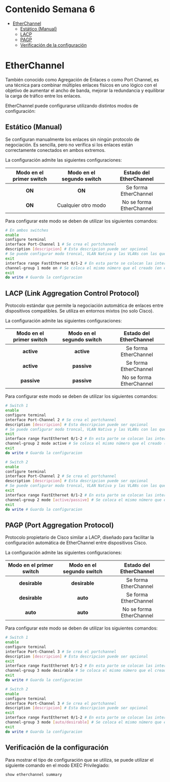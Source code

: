 # Contenido Semana 6

- [EtherChannel](#etherchannel)
  - [Estático (Manual)](#estático-manual)
  - [LACP](#lacp-link-aggregation-control-protocol)
  - [PAGP](#pagp-port-aggregation-protocol)
  - [Verificación de la configuración](#verificación-de-la-configuración)

# EtherChannel

También conocido como Agregación de Enlaces o como Port Channel, es una técnica para combinar múltiples enlaces físicos en uno lógico con el objetivo de aumentar el ancho de banda, mejorar la redundancia y equilibrar la carga de tráfico entre los enlaces.

EtherChannel puede configurarse utilizando distintos modos de configuración:

## Estático (Manual)

Se configuran manualmente los enlaces sin ningún protocolo de negociación. Es sencilla, pero no verifica si los enlaces están correctamente conectados en ambos extremos.

La configuración admite las siguientes configuraciones:


| Modo en el primer switch | Modo en el segundo switch | Estado del EtherChannel  |
|:------------------------:|:-------------------------:|:------------------------:|
| **ON**                   | **ON**                    | Se forma EtherChannel    |
| **ON**                   | Cualquier otro modo       | No se forma EtherChannel |


Para configurar este modo se deben de utilizar los siguientes comandos:

```bash
# En ambos switches
enable
configure terminal
interface Port-Channel 1 # Se crea el portchannel
description [descripcion] # Esta descripcion puede ser opcional
# Se puede configurar modo troncal, VLAN Nativa y las VLANs con las que trabajará la interfaz lógica
exit
interface range FastEthernet 0/1-2 # En esta parte se colocan las interfaces que se desean agrupar
channel-group 1 mode on # Se coloca el mismo número que el creado (en este ejemplo 1)
exit
do write # Guarda la configuracion
```

## LACP (Link Aggregation Control Protocol)

Protocolo estándar que permite la negociación automática de enlaces entre dispositivos compatibles. Se utiliza en entornos mixtos (no solo Cisco).

La configuración admite las siguientes configuraciones:


| Modo en el primer switch | Modo en el segundo switch | Estado del EtherChannel  |
|:------------------------:|:-------------------------:|:------------------------:|
| **active**               | **active**                | Se forma EtherChannel    |
| **active**               | **passive**               | Se forma EtherChannel    |
| **passive**              | **passive**               | No se forma EtherChannel |

Para configurar este modo se deben de utilizar los siguientes comandos:

```bash
# Switch 1
enable
configure terminal
interface Port-Channel 2 # Se crea el portchannel
description [descripcion] # Esta descripcion puede ser opcional
# Se puede configurar modo troncal, VLAN Nativa y las VLANs con las que trabajará la interfaz lógica
exit
interface range FastEthernet 0/1-2 # En esta parte se colocan las interfaces que se desean agrupar
channel-group 2 mode active # Se coloca el mismo número que el creado (en este ejemplo 2)
exit
do write # Guarda la configuracion

# Switch 2
enable
configure terminal
interface Port-Channel 2 # Se crea el portchannel
description [descripcion] # Esta descripcion puede ser opcional
# Se puede configurar modo troncal, VLAN Nativa y las VLANs con las que trabajará la interfaz lógica
exit
interface range FastEthernet 0/1-2 # En esta parte se colocan las interfaces que se desean agrupar
channel-group 2 mode [active/passive] # Se coloca el mismo número que el creado (en este ejemplo 2)
exit
do write # Guarda la configuracion
```

## PAGP (Port Aggregation Protocol)

Protocolo propietario de Cisco similar a LACP, diseñado para facilitar la configuración automática de EtherChannel entre dispositivos Cisco.

La configuración admite las siguientes configuraciones:


| Modo en el primer switch | Modo en el segundo switch | Estado del EtherChannel  |
|:------------------------:|:-------------------------:|:------------------------:|
| **desirable**            | **desirable**             | Se forma EtherChannel    |
| **desirable**            | **auto**                  | Se forma EtherChannel    |
| **auto**                 | **auto**                  | No se forma EtherChannel |

Para configurar este modo se deben de utilizar los siguientes comandos:

```bash
# Switch 1
enable
configure terminal
interface Port-Channel 3 # Se crea el portchannel
description [descripcion] # Esta descripcion puede ser opcional
exit
interface range FastEthernet 0/1-2 # En esta parte se colocan las interfaces que se desean agrupar
channel-group 3 mode desirable # Se coloca el mismo número que el creado (en este ejemplo 3)
exit
do write # Guarda la configuracion

# Switch 2
enable
configure terminal
interface Port-Channel 3 # Se crea el portchannel
description [descripcion] # Esta descripcion puede ser opcional
exit
interface range FastEthernet 0/1-2 # En esta parte se colocan las interfaces que se desean agrupar
channel-group 3 mode [auto/desirable] # Se coloca el mismo número que el creado (en este ejemplo 3)
exit
do write # Guarda la configuracion
```
## Verificación de la configuración

Para mostrar el tipo de configuración que se utiliza, se puede utilizar el siguiente comando en el modo EXEC Privilegiado:

```bash
show etherchannel summary
```
